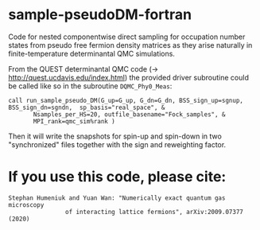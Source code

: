 # sample-pseudoDM-fortran

Code for nested componentwise direct sampling for occupation number states from pseudo free fermion density matrices 
as they arise naturally in finite-temperature determinantal QMC simulations.

From the QUEST determinantal QMC code (-> http://quest.ucdavis.edu/index.html) 
the provided driver subroutine could be called like 
so in the subroutine `DQMC_Phy0_Meas`:


    call run_sample_pseudo_DM(G_up=G_up, G_dn=G_dn, BSS_sign_up=sgnup, BSS_sign_dn=sgndn,  sp_basis="real_space", &
           Nsamples_per_HS=20, outfile_basename="Fock_samples", &
           MPI_rank=qmc_sim%rank )


Then it will write the snapshots for spin-up and spin-down in two "synchronized" files together
with the sign and reweighting factor. 

If you use this code, please cite:
==================================
    Stephan Humeniuk and Yuan Wan: "Numerically exact quantum gas microscopy 
                    of interacting lattice fermions", arXiv:2009.07377 (2020)

